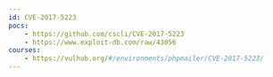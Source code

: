 ```yaml
---
id: CVE-2017-5223
pocs:
    - https://github.com/cscli/CVE-2017-5223
    - https://www.exploit-db.com/raw/43056
courses:
    - https://vulhub.org/#/environments/phpmailer/CVE-2017-5223/
---
```

